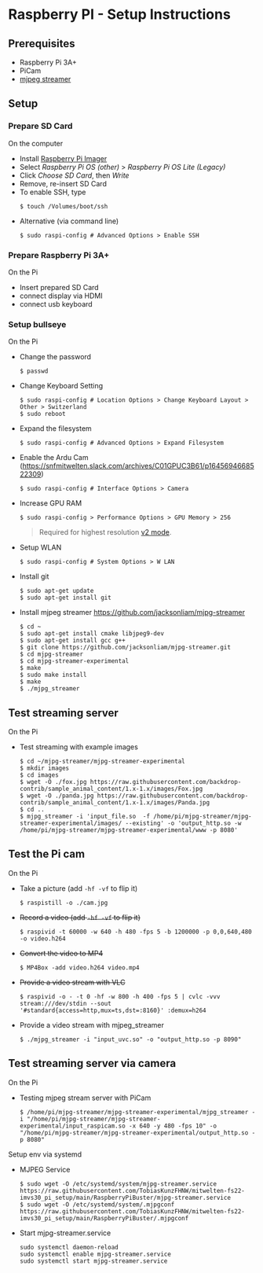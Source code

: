# Raspberry PI - Setup Instructions

## Prerequisites
- Raspberry Pi 3A+
- PiCam
- [mjpeg streamer](https://github.com/jacksonliam/mjpg-streamer)


## Setup
### Prepare SD Card
On the computer
- Install [Raspberry Pi Imager](https://www.raspberrypi.org/software/)
- Select _Raspberry Pi OS (other)_ > _Raspberry Pi OS Lite (Legacy)_
- Click _Choose SD Card_, then _Write_
- Remove, re-insert SD Card
- To enable SSH, type
    ```
    $ touch /Volumes/boot/ssh
    ```
- Alternative (via command line)
    ```
    $ sudo raspi-config # Advanced Options > Enable SSH
    ```

### Prepare Raspberry Pi 3A+
On the Pi
- Insert prepared SD Card
- connect display via HDMI
- connect usb keyboard


### Setup bullseye
On the Pi
- Change the password
    ```
    $ passwd
    ```
- Change Keyboard Setting
    ```
    $ sudo raspi-config # Location Options > Change Keyboard Layout > Other > Switzerland
	$ sudo reboot
    ```		
- Expand the filesystem
    ```
    $ sudo raspi-config # Advanced Options > Expand Filesystem
    ```
- Enable the Ardu Cam (https://snfmitwelten.slack.com/archives/C01GPUC3B61/p1645694668522309)
    ```
    $ sudo raspi-config # Interface Options > Camera
    ```
- Increase GPU RAM
    ```
    $ sudo raspi-config > Performance Options > GPU Memory > 256
    ```
    > Required for highest resolution [v2 mode](https://picamera.readthedocs.io/en/latest/fov.html#sensor-modes).
- Setup WLAN
    ```
    $ sudo raspi-config # System Options > W LAN
    ```
- Install git
    ```
    $ sudo apt-get update
    $ sudo apt-get install git
- Install mjpeg streamer https://github.com/jacksonliam/mjpg-streamer
    ```
    $ cd ~
    $ sudo apt-get install cmake libjpeg9-dev
    $ sudo apt-get install gcc g++
    $ git clone https://github.com/jacksonliam/mjpg-streamer.git
	$ cd mjpg-streamer
	$ cd mjpg-streamer-experimental
	$ make
	$ sudo make install
    $ make
    $ ./mjpg_streamer
    ```	
	
## Test streaming server
On the Pi
- Test streaming with example images
    ```
    $ cd ~/mjpg-streamer/mjpg-streamer-experimental
    $ mkdir images
	$ cd images
    $ wget -O ./fox.jpg https://raw.githubusercontent.com/backdrop-contrib/sample_animal_content/1.x-1.x/images/Fox.jpg
	$ wget -O ./panda.jpg https://raw.githubusercontent.com/backdrop-contrib/sample_animal_content/1.x-1.x/images/Panda.jpg
	$ cd ..
    $ mjpg_streamer -i 'input_file.so  -f /home/pi/mjpg-streamer/mjpg-streamer-experimental/images/ --existing' -o 'output_http.so -w /home/pi/mjpg-streamer/mjpg-streamer-experimental/www -p 8080'
	```

## Test the Pi cam
On the Pi
- Take a picture (add `-hf -vf` to flip it)
    ```
    $ raspistill -o ./cam.jpg
    ```
- <s>Record a video (add `-hf -vf` to flip it)</s>
    ```
    $ raspivid -t 60000 -w 640 -h 480 -fps 5 -b 1200000 -p 0,0,640,480 -o video.h264
    ```
- <s>Convert the video to MP4</s>
    ```
    $ MP4Box -add video.h264 video.mp4
    ```
- <s>Provide a video stream with VLC</s>
    ```
    $ raspivid -o - -t 0 -hf -w 800 -h 400 -fps 5 | cvlc -vvv stream:///dev/stdin --sout '#standard{access=http,mux=ts,dst=:8160}' :demux=h264
    ```
- Provide a video stream with mjpeg_streamer
    ```
    $ ./mjpg_streamer -i "input_uvc.so" -o "output_http.so -p 8090"
    ```		
	
## Test streaming server via camera
On the Pi
- Testing mjpeg stream server with PiCam
	```
	$ /home/pi/mjpg-streamer/mjpg-streamer-experimental/mjpg_streamer -i "/home/pi/mjpg-streamer/mjpg-streamer-experimental/input_raspicam.so -x 640 -y 480 -fps 10" -o "/home/pi/mjpg-streamer/mjpg-streamer-experimental/output_http.so -p 8080"	
	```

Setup env via systemd
- MJPEG Service
    ```
    $ sudo wget -O /etc/systemd/system/mjpg-streamer.service https://raw.githubusercontent.com/TobiasKunzFHNW/mitwelten-fs22-imvs30_pi_setup/main/RaspberryPiBuster/mjpg-streamer.service
	$ sudo wget -O /etc/systemd/system/.mjpgconf https://raw.githubusercontent.com/TobiasKunzFHNW/mitwelten-fs22-imvs30_pi_setup/main/RaspberryPiBuster/.mjpgconf	
	```	

- Start mjpg-streamer.service
    ```
    sudo systemctl daemon-reload
    sudo systemctl enable mjpg-streamer.service
    sudo systemctl start mjpg-streamer.service
    ```    

